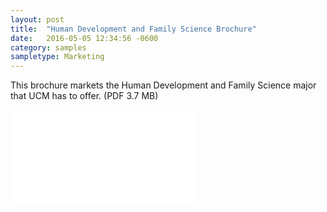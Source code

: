 ```yaml
---
layout: post
title:  "Human Development and Family Science Brochure"
date:   2016-05-05 12:34:56 -0600
category: samples
sampletype: Marketing
---
```



This brochure markets the Human Development and Family Science major that UCM has to offer. (PDF 3.7 MB)

<embed class="sample-file" src="{{ site.baseurl }}/files/science-brochure.pdf" width="" height="" />
